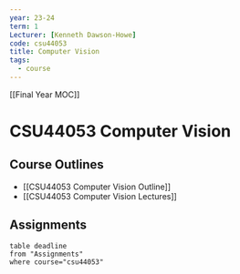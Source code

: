 ```yaml
---
year: 23-24
term: 1
Lecturer: [Kenneth Dawson-Howe]
code: csu44053
title: Computer Vision
tags:
  - course
---
```

[[Final Year MOC]]
# CSU44053 Computer Vision

## Course Outlines
- [[CSU44053 Computer Vision Outline]]
- [[CSU44053 Computer Vision Lectures]]

## Assignments
```dataview
table deadline
from "Assignments"
where course="csu44053"
```
